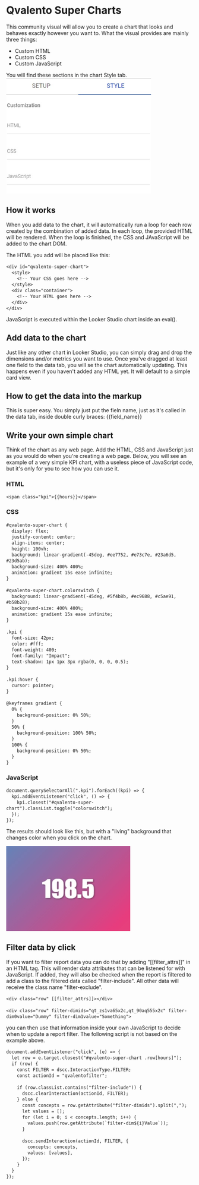 # Qvalento Super Charts
This community visual will allow you to create a chart that looks and behaves exactly however you want to. What the visual provides are mainly three things:
- Custom HTML
- Custom CSS
- Custom JavaScript

You will find these sections in the chart Style tab.
![style](./assets/chart_style.jpg "style")

## How it works
When you add data to the chart, it will automatically run a loop for each row created by the combination of added data. In each loop, the provided HTML will be rendered. When the loop is finished, the CSS and JAvaScript will be added to the chart DOM. 

The HTML you add will be placed like this:
```
<div id="qvalento-super-chart">
  <style>
    <!-- Your CSS goes here -->
  </style>
  <div class="container">
    <!-- Your HTML goes here -->
  </div>
</div>
```

JavaScript is executed within the Looker Studio chart inside an eval().

## Add data to the chart
Just like any other chart in Looker Studio, you can simply drag and drop the dimensions and/or metrics you want to use. Once you've dragged at least one field to the data tab, you will se the chart automatically updating. This happens even if you haven't added any HTML yet. It will default to a simple card view.

## How to get the data into the markup
This is super easy. You simply just put the fieln name, just as it's called in the data tab, inside double curly braces: {{field_name}}

## Write your own simple chart
Think of the chart as any web page. Add the HTML, CSS and JavaScript just as you would do when you're creating a web page. Below, you will see an example of a very simple KPI chart, with a useless piece of JavaScript code, but it's only for you to see how you can use it. 

### HTML
```
<span class="kpi">{{hours}}</span>
```

### CSS
```
#qvalento-super-chart {
  display: flex;
  justify-content: center;
  align-items: center;
  height: 100vh;
  background: linear-gradient(-45deg, #ee7752, #e73c7e, #23a6d5, #23d5ab);
  background-size: 400% 400%;
  animation: gradient 15s ease infinite;
}

#qvalento-super-chart.colorswitch {
  background: linear-gradient(-45deg, #5f4b8b, #ec9688, #c5ae91, #b58b28);
  background-size: 400% 400%;
  animation: gradient 15s ease infinite;
}

.kpi {
  font-size: 42px;
  color: #fff;
  font-weight: 400;
  font-family: "Impact";
  text-shadow: 1px 1px 3px rgba(0, 0, 0, 0.5);
}

.kpi:hover {
  cursor: pointer;
}

@keyframes gradient {
  0% {
    background-position: 0% 50%;
  }
  50% {
    background-position: 100% 50%;
  }
  100% {
    background-position: 0% 50%;
  }
}
```

### JavaScript
```
document.querySelectorAll(".kpi").forEach((kpi) => {
  kpi.addEventListener("click", () => {
    kpi.closest("#qvalento-super-chart").classList.toggle("colorswitch");
  });
});
```

The results should look like this, but with a "living" background that changes color when you click on the chart. 

![example_chart](./assets/example_chart.jpg "example_chart")

## Filter data by click
If you want to filter report data you can do that by adding "[[filter_attrs]]" in an HTML tag. This will render data attributes that can be listened for with JavaScript. If added, they will also be checked when the report is filtered to add a class to the filtered data called "filter-include". All other data will receive the class name "filter-exclude".
```
<div class="row" [[filter_attrs]]></div>

<div class="row" filter-dimids="qt_zs1va65x2c,qt_90aq555x2c" filter-dim0value="Dummy" filter-dim1value="Something">
```

you can then use that information inside your own JavaScript to decide when to update a report filter. The following script is not based on the example above. 
```
document.addEventListener("click", (e) => {
  let row = e.target.closest("#qvalento-super-chart .row[hours]");
  if (row) {
    const FILTER = dscc.InteractionType.FILTER;
    const actionId = "qvalentofilter";

    if (row.classList.contains("filter-include")) {
      dscc.clearInteraction(actionId, FILTER);
    } else {
      const concepts = row.getAttribute("filter-dimids").split(",");
      let values = [];
      for (let i = 0; i < concepts.length; i++) {
        values.push(row.getAttribute(`filter-dim${i}Value`));
      }

      dscc.sendInteraction(actionId, FILTER, {
        concepts: concepts,
        values: [values],
      });
    }
  }
});  
```
